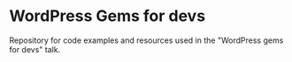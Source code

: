 # WordPress Gems for devs

Repository for code examples and resources used in the "WordPress gems for devs" talk.
